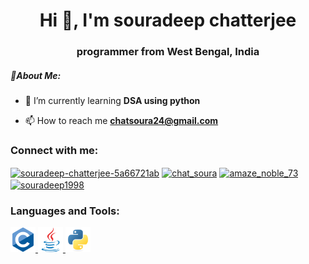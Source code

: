 <h1 align="center">Hi 👋, I'm souradeep chatterjee</h1>
<h3 align="center">programmer from West Bengal, India</h3>
<h5 align="left">🚀About Me:</h5>

- 🌱 I’m currently learning **DSA using python**

- 📫 How to reach me **chatsoura24@gmail.com**

<h3 align="left">Connect with me:</h3>
<p align="left">
<a href="https://linkedin.com/in/souradeep-chatterjee-5a66721ab" target="blank"><img align="center" src="https://raw.githubusercontent.com/rahuldkjain/github-profile-readme-generator/master/src/images/icons/Social/linked-in-alt.svg" alt="souradeep-chatterjee-5a66721ab" height="30" width="40" /></a>
<a href="https://instagram.com/chat_soura" target="blank"><img align="center" src="https://raw.githubusercontent.com/rahuldkjain/github-profile-readme-generator/master/src/images/icons/Social/instagram.svg" alt="chat_soura" height="30" width="40" /></a>
 <a href="https://www.codechef.com/users/amaze_noble_73" target="blank"><img align="center" src="https://cdn.jsdelivr.net/npm/simple-icons@3.1.0/icons/codechef.svg" alt="amaze_noble_73" height="30" width="40" /></a>
<a href="https://www.leetcode.com/souradeep1998" target="blank"><img align="center" src="https://raw.githubusercontent.com/rahuldkjain/github-profile-readme-generator/master/src/images/icons/Social/leet-code.svg" alt="souradeep1998" height="30" width="40" /></a>
</p>

<h3 align="left">Languages and Tools:</h3>
<p align="left"> <a href="https://www.cprogramming.com/" target="_blank" rel="noreferrer"> <img src="https://raw.githubusercontent.com/devicons/devicon/master/icons/c/c-original.svg" alt="c" width="40" height="40"/> </a> <a href="https://www.java.com" target="_blank" rel="noreferrer"> <img src="https://raw.githubusercontent.com/devicons/devicon/master/icons/java/java-original.svg" alt="java" width="40" height="40"/> </a> <a href="https://www.python.org" target="_blank" rel="noreferrer"> <img src="https://raw.githubusercontent.com/devicons/devicon/master/icons/python/python-original.svg" alt="python" width="40" height="40"/> </a> </p>
